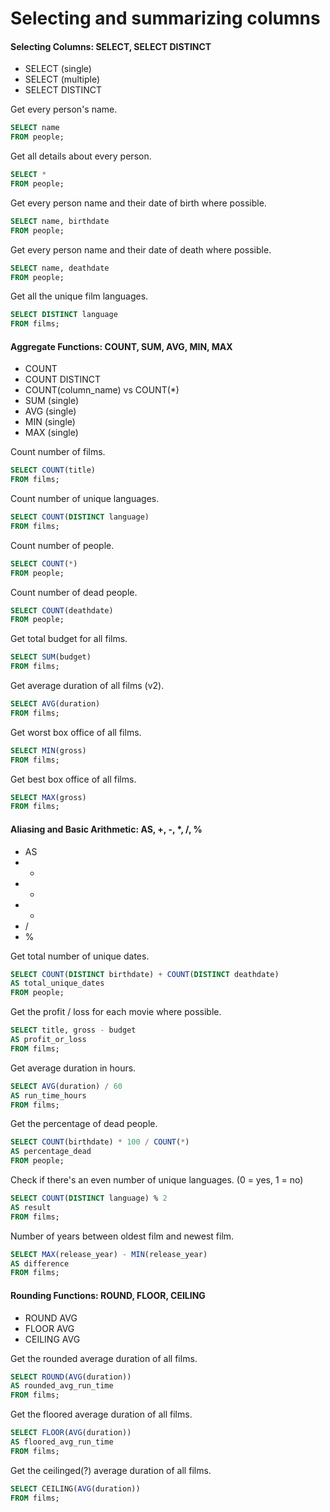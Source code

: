 # Selecting and summarizing columns
#### Selecting Columns: SELECT, SELECT DISTINCT
- SELECT (single)
- SELECT (multiple)
- SELECT DISTINCT

Get every person's name.
```sql
SELECT name
FROM people;
```

Get all details about every person.
```sql
SELECT *
FROM people;
```

Get every person name and their date of birth where possible.
```sql
SELECT name, birthdate
FROM people;
```

Get every person name and their date of death where possible.
```sql
SELECT name, deathdate
FROM people;
```

Get all the unique film languages.
```sql
SELECT DISTINCT language
FROM films;
```

#### Aggregate Functions: COUNT, SUM, AVG, MIN, MAX
- COUNT
- COUNT DISTINCT
- COUNT(column_name) vs COUNT(\*)
- SUM (single)
- AVG (single)
- MIN (single)
- MAX (single)

Count number of films.
```sql
SELECT COUNT(title)
FROM films;
```

Count number of unique languages.
```sql
SELECT COUNT(DISTINCT language)
FROM films;
```

Count number of people.
```sql
SELECT COUNT(*)
FROM people;
```

Count number of dead people.
```sql
SELECT COUNT(deathdate)
FROM people;
```

Get total budget for all films.
```sql
SELECT SUM(budget)
FROM films;
```

Get average duration of all films (v2).
```sql
SELECT AVG(duration)
FROM films;
```

Get worst box office of all films.
```sql
SELECT MIN(gross)
FROM films;
```

Get best box office of all films.
```sql
SELECT MAX(gross)
FROM films;
```

#### Aliasing and Basic Arithmetic: AS, +, -, \*, /, %
- AS
- +
- -
- *
- /
- %

Get total number of unique dates.
```sql
SELECT COUNT(DISTINCT birthdate) + COUNT(DISTINCT deathdate)
AS total_unique_dates
FROM people;
```

Get the profit / loss for each movie where possible.
```sql
SELECT title, gross - budget
AS profit_or_loss
FROM films;
```

Get average duration in hours.
```sql
SELECT AVG(duration) / 60
AS run_time_hours  
FROM films;
```

Get the percentage of dead people.
```sql
SELECT COUNT(birthdate) * 100 / COUNT(*)
AS percentage_dead
FROM people;
```

Check if there's an even number of unique languages. (0 = yes, 1 = no)
```sql
SELECT COUNT(DISTINCT language) % 2
AS result
FROM films;
```

Number of years between oldest film and newest film.
```sql
SELECT MAX(release_year) - MIN(release_year)
AS difference
FROM films;
```

#### Rounding Functions: ROUND, FLOOR, CEILING
- ROUND AVG
- FLOOR AVG
- CEILING AVG

Get the rounded average duration of all films.
```sql
SELECT ROUND(AVG(duration))
AS rounded_avg_run_time
FROM films;
```

Get the floored average duration of all films.
```sql
SELECT FLOOR(AVG(duration))
AS floored_avg_run_time
FROM films;
```

Get the ceilinged(?) average duration of all films.
```sql
SELECT CEILING(AVG(duration))
FROM films;
```
